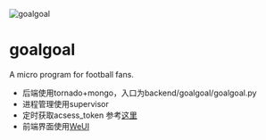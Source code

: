 ![goalgoal](https://github.com/cgwxyz/goalgoal/blob/master/microp/static/imgs/goalgoal_5_4.jpg?raw=true)
# goalgoal
A micro program for football fans.

* 后端使用tornado+mongo，入口为backend/goalgoal/goalgoal.py
* 进程管理使用supervisor
* 定时获取acsess_token 参考[这里](https://www.jianshu.com/p/7bae36b5c978)
* 前端界面使用[WeUI](https://weui.io)